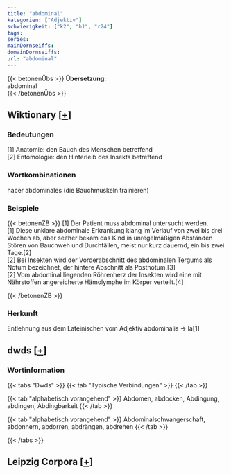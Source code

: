 ```yaml
---
title: "abdominal"
kategorien: ["Adjektiv"]
schwierigkeit: ["k2", "h1", "r24"]
tags:
series:
mainDornseiffs:
domainDornseiffs:
url: "abdominal"
---
```


{{< betonenÜbs >}}
**Übersetzung:**  
abdominal  
{{< /betonenÜbs >}}

## Wiktionary [[+](https://de.wiktionary.org/wiki/abdominal)]

### Bedeutungen
[1] Anatomie: den Bauch des Menschen betreffend  
[2] Entomologie: den Hinterleib des Insekts betreffend  

### Wortkombinationen
hacer abdominales (die Bauchmuskeln trainieren)  

### Beispiele
{{< betonenZB >}}
[1] Der Patient muss abdominal untersucht werden.  
[1] Diese unklare abdominale Erkrankung klang im Verlauf von zwei bis drei Wochen ab, aber seither bekam das Kind in unregelmäßigen Abständen Stören von Bauchweh und Durchfällen, meist nur kurz dauernd, ein bis zwei Tage.[2]  
[2] Bei Insekten wird der Vorderabschnitt des abdominalen Tergums als Notum bezeichnet, der hintere Abschnitt als Postnotum.[3]  
[2] Vom abdominal liegenden Röhrenherz der Insekten wird eine mit Nährstoffen angereicherte Hämolymphe im Körper verteilt.[4]  

{{< /betonenZB >}}
### Herkunft
Entlehnung aus dem Lateinischen vom Adjektiv abdominalis → la[1]  



## dwds [[+](https://www.dwds.de/wb/abdominal)]

### Wortinformation
{{< tabs "Dwds" >}}
{{< tab "Typische Verbindungen" >}}
{{< /tab >}}

{{< tab "alphabetisch vorangehend" >}}
Abdomen, abdocken, Abdingung, abdingen, Abdingbarkeit
{{< /tab >}}

{{< tab "alphabetisch vorangehend" >}}
Abdominalschwangerschaft, abdonnern, abdorren, abdrängen, abdrehen
{{< /tab >}}

{{< /tabs >}}

## Leipzig Corpora [[+](https://corpora.uni-leipzig.de/en/res?word=abdominal&corpusId=deu_newscrawl-public_2018)]

